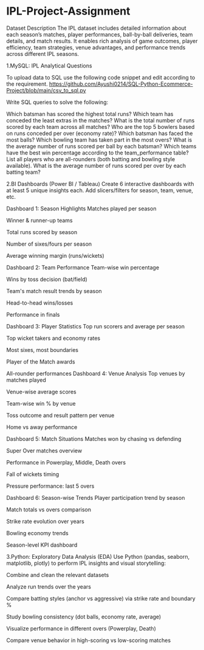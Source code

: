 # IPL-Project-Assignment
Dataset Description
The IPL dataset includes detailed information about each season’s matches, player performances, ball-by-ball deliveries, team details, and match results. It enables rich analysis of game outcomes, player efficiency, team strategies, venue advantages, and performance trends across different IPL seasons.

 

1.MySQL: IPL Analytical Questions
 

To upload data to SQL use the following code snippet and edit according to the requirement.
https://github.com/Ayushi0214/SQL-Python-Ecommerce-Project/blob/main/csv_to_sql.py
 

Write SQL queries to solve the following:

Which batsman has scored the highest total runs?
Which team has conceded the least extras in the matches?
What is the total number of runs scored by each team across all matches?
Who are the top 5 bowlers based on runs conceded per over (economy rate)?
Which batsman has faced the most balls?
Which bowling team has taken part in the most overs?
What is the average number of runs scored per ball by each batsman?
Which teams have the best win percentage according to the team_performance table?
List all players who are all-rounders (both batting and bowling style available).
What is the average number of runs scored per over by each batting team?
 



 

2.BI Dashboards (Power BI / Tableau)
Create 6 interactive dashboards with at least 5 unique insights each. Add slicers/filters for season, team, venue, etc.

Dashboard 1: Season Highlights
Matches played per season
 
Winner & runner-up teams
 
Total runs scored by season
 
Number of sixes/fours per season
 
Average winning margin (runs/wickets)
 
Dashboard 2: Team Performance
Team-wise win percentage
 
Wins by toss decision (bat/field)
 
Team's match result trends by season
 
Head-to-head wins/losses
 
Performance in finals
 
Dashboard 3: Player Statistics
Top run scorers and average per season
 
Top wicket takers and economy rates
 
Most sixes, most boundaries
 
Player of the Match awards
 
All-rounder performances
Dashboard 4: Venue Analysis
Top venues by matches played
 
Venue-wise average scores
 
Team-wise win % by venue
 
Toss outcome and result pattern per venue
 
Home vs away performance
 
Dashboard 5: Match Situations
Matches won by chasing vs defending
 
Super Over matches overview
 
Performance in Powerplay, Middle, Death overs
 
Fall of wickets timing
 
Pressure performance: last 5 overs
 
Dashboard 6: Season-wise Trends
Player participation trend by season
 
Match totals vs overs comparison
 
Strike rate evolution over years
 
Bowling economy trends
 
Season-level KPI dashboard
 
3.Python: Exploratory Data Analysis (EDA)
Use Python (pandas, seaborn, matplotlib, plotly) to perform IPL insights and visual storytelling:

Combine and clean the relevant datasets
 
Analyze run trends over the years
 
Compare batting styles (anchor vs aggressive) via strike rate and boundary %
 
Study bowling consistency (dot balls, economy rate, average)
 
Visualize performance in different overs (Powerplay, Death)
 
Compare venue behavior in high-scoring vs low-scoring matches
 
